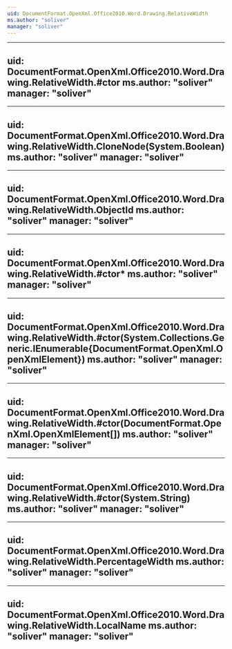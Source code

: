 ```yaml
---
uid: DocumentFormat.OpenXml.Office2010.Word.Drawing.RelativeWidth
ms.author: "soliver"
manager: "soliver"
---
```


---
uid: DocumentFormat.OpenXml.Office2010.Word.Drawing.RelativeWidth.#ctor
ms.author: "soliver"
manager: "soliver"
---

---
uid: DocumentFormat.OpenXml.Office2010.Word.Drawing.RelativeWidth.CloneNode(System.Boolean)
ms.author: "soliver"
manager: "soliver"
---

---
uid: DocumentFormat.OpenXml.Office2010.Word.Drawing.RelativeWidth.ObjectId
ms.author: "soliver"
manager: "soliver"
---

---
uid: DocumentFormat.OpenXml.Office2010.Word.Drawing.RelativeWidth.#ctor*
ms.author: "soliver"
manager: "soliver"
---

---
uid: DocumentFormat.OpenXml.Office2010.Word.Drawing.RelativeWidth.#ctor(System.Collections.Generic.IEnumerable{DocumentFormat.OpenXml.OpenXmlElement})
ms.author: "soliver"
manager: "soliver"
---

---
uid: DocumentFormat.OpenXml.Office2010.Word.Drawing.RelativeWidth.#ctor(DocumentFormat.OpenXml.OpenXmlElement[])
ms.author: "soliver"
manager: "soliver"
---

---
uid: DocumentFormat.OpenXml.Office2010.Word.Drawing.RelativeWidth.#ctor(System.String)
ms.author: "soliver"
manager: "soliver"
---

---
uid: DocumentFormat.OpenXml.Office2010.Word.Drawing.RelativeWidth.PercentageWidth
ms.author: "soliver"
manager: "soliver"
---

---
uid: DocumentFormat.OpenXml.Office2010.Word.Drawing.RelativeWidth.LocalName
ms.author: "soliver"
manager: "soliver"
---
